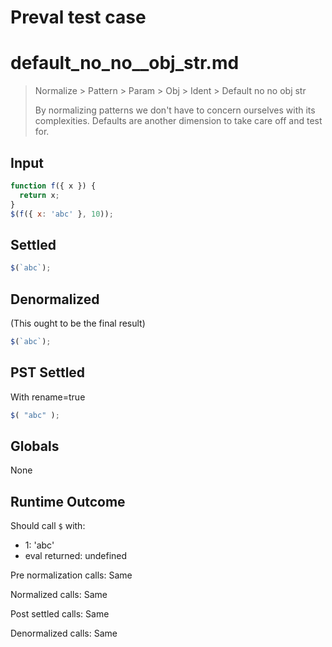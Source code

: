 # Preval test case

# default_no_no__obj_str.md

> Normalize > Pattern > Param > Obj > Ident > Default no no  obj str
>
> By normalizing patterns we don't have to concern ourselves with its complexities. Defaults are another dimension to take care off and test for.

## Input

`````js filename=intro
function f({ x }) {
  return x;
}
$(f({ x: 'abc' }, 10));
`````


## Settled


`````js filename=intro
$(`abc`);
`````


## Denormalized
(This ought to be the final result)

`````js filename=intro
$(`abc`);
`````


## PST Settled
With rename=true

`````js filename=intro
$( "abc" );
`````


## Globals


None


## Runtime Outcome


Should call `$` with:
 - 1: 'abc'
 - eval returned: undefined

Pre normalization calls: Same

Normalized calls: Same

Post settled calls: Same

Denormalized calls: Same
